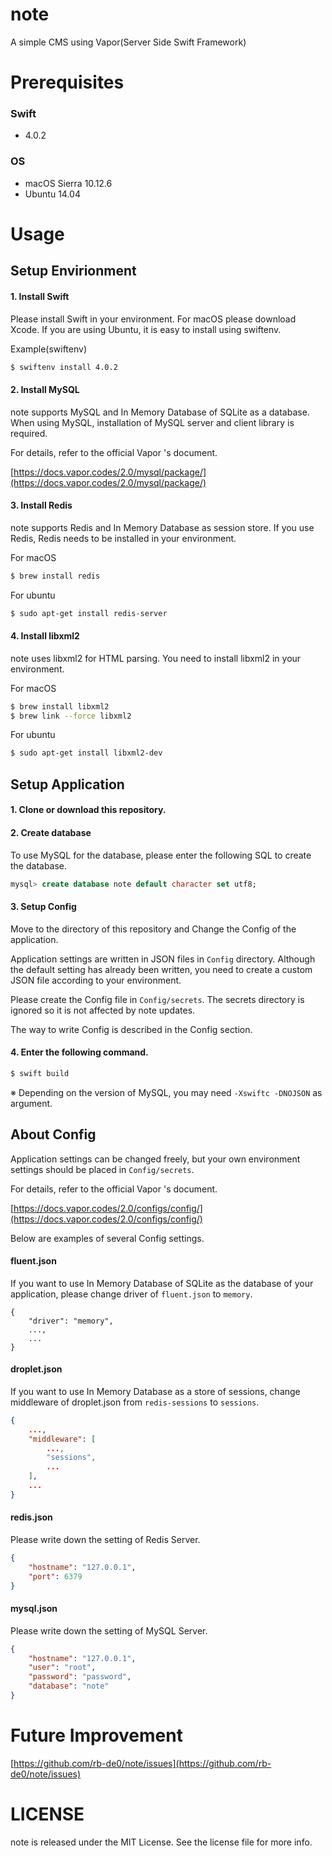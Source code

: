 # note

A simple CMS using Vapor(Server Side Swift Framework)

# Prerequisites

### Swift

- 4.0.2

### OS

- macOS Sierra 10.12.6
- Ubuntu 14.04

# Usage

## Setup Envirionment

#### 1. Install Swift

Please install Swift in your environment. For macOS please download Xcode.
If you are using Ubuntu, it is easy to install using swiftenv.

Example(swiftenv)

```bash
$ swiftenv install 4.0.2
```

#### 2. Install MySQL

note supports MySQL and In Memory Database of SQLite as a database. When using MySQL, installation of MySQL server and client library is required.

For details, refer to the official Vapor 's document.

[https://docs.vapor.codes/2.0/mysql/package/](https://docs.vapor.codes/2.0/mysql/package/)

#### 3. Install Redis

note supports Redis and In Memory Database as session store. If you use Redis, Redis needs to be installed in your environment.

For macOS

```bash
$ brew install redis
```

For ubuntu

```bash
$ sudo apt-get install redis-server
```

#### 4. Install libxml2

note uses libxml2 for HTML parsing. You need to install libxml2 in your environment.

For macOS

```bash
$ brew install libxml2
$ brew link --force libxml2
```

For ubuntu

```bash
$ sudo apt-get install libxml2-dev
```

## Setup Application

#### 1. Clone or download this repository. 

#### 2. Create database

To use MySQL for the database, please enter the following SQL to create the database.


```SQL
mysql> create database note default character set utf8;
```

#### 3. Setup Config

Move to the directory of this repository and Change the Config of the application. 

Application settings are written in JSON files in ```Config``` directory. Although the default setting has already been written, you need to create a custom JSON file according to your environment.

Please create the Config file in ```Config/secrets```. The secrets directory is ignored so it is not affected by note updates.

The way to write Config is described in the Config section.


#### 4. Enter the following command.

```bash
$ swift build
```

※ Depending on the version of MySQL, you may need ```-Xswiftc -DNOJSON``` as argument.

## About Config


Application settings can be changed freely, but your own environment settings should be placed in ```Config/secrets```.

For details, refer to the official Vapor 's document.

[https://docs.vapor.codes/2.0/configs/config/](https://docs.vapor.codes/2.0/configs/config/)

Below are examples of several Config settings.

#### fluent.json

If you want to use In Memory Database of SQLite as the database of your application, please change driver of ```fluent.json``` to ```memory```.

```
{
	"driver": "memory",
	...,
	...
}
```

#### droplet.json

If you want to use In Memory Database as a store of sessions, change middleware of droplet.json from ```redis-sessions``` to ```sessions```.

```JSON
{
	...,
	"middleware": [
		...,
		"sessions",
		...
    ],
    ...
}
```

#### redis.json

Please write down the setting of Redis Server.

```JSON
{
    "hostname": "127.0.0.1",
    "port": 6379
}
```

#### mysql.json

Please write down the setting of MySQL Server.

```JSON
{
    "hostname": "127.0.0.1",
    "user": "root",
    "password": "password",
    "database": "note"
}
```

# Future Improvement

[https://github.com/rb-de0/note/issues](https://github.com/rb-de0/note/issues)


# LICENSE

note is released under the MIT License. See the license file for more info.